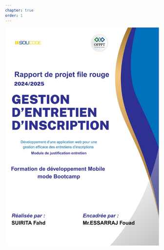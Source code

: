 ```yaml
---
chapter: true
order: 1
---
```


<img src="../assets/img/Page_de_gard.jpg" alt="Carte d’empathie" width="1000" >

